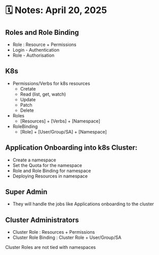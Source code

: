 # 🗓️ Notes: April 20, 2025

## Roles and Role Binding
- Role : Resource + Permissions
- Login - Authentication
- Role - Authorisation

## K8s
- Permissions/Verbs for k8s resources
    - Cretate
    - Read (list, get, watch)
    - Update
    - Patch
    - Delete
- Roles
    - [Resources] + [Verbs] + [Namespace]
- RoleBinding
    - [Role] + [User/Group/SA] + [Namespace]

## Application Onboarding into k8s Cluster:
- Create a namespace
- Set the Quota for the namespace
- Role and Role Binding for namespace
- Deploying Resources in namespace

## Super Admin 
- They will handle the jobs like Applications onboarding to the cluster

## Cluster Administrators
- Cluster Role : Resources + Permissions
- Cluster Role Binding : Cluster Role + User/Group/SA

Cluster Roles are not tied with namespaces